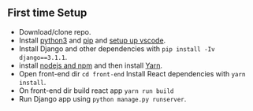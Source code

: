 ## First time Setup
- Download/clone repo.
- Install [python3]('https://www.google.com/url?sa=t&rct=j&q=&esrc=s&source=web&cd=&cad=rja&uact=8&ved=2ahUKEwjS3sGu3uX3AhUFIcUKHQulCKwQFnoECAUQAQ&url=https%3A%2F%2Fphoenixnap.com%2Fkb%2Fhow-to-install-python-3-windows&usg=AOvVaw3jsOWttzNHMoKMfRTA3qNM') and [pip]('https://www.google.com/url?sa=t&rct=j&q=&esrc=s&source=web&cd=&cad=rja&uact=8&ved=2ahUKEwj0uafY3eX3AhWHhv0HHZiQC18QFnoECBAQAQ&url=https%3A%2F%2Fwww.geeksforgeeks.org%2Fhow-to-install-pip-on-windows%2F&usg=AOvVaw2bxbboPBImS9cK6iIBynss') and [setup up vscode]('https://www.pylenin.com/blogs/install-vscode-for-python3/').
- Install Django and other dependencies with `pip install -Iv django==3.1.1`.
- install [nodejs and npm]('https://www.google.com/url?sa=t&rct=j&q=&esrc=s&source=web&cd=&cad=rja&uact=8&ved=2ahUKEwiPypu53-X3AhWXD-wKHQLrAb8QFnoECA4QAw&url=https%3A%2F%2Fphoenixnap.com%2Fkb%2Finstall-node-js-npm-on-windows&usg=AOvVaw3VdOBLmIpQCg4BdlkrEvBM) and then install [Yarn]('https://phoenixnap.com/kb/yarn-windows').
- Open front-end dir `cd front-end` Install React dependencies with `yarn install`. 
- On front-end dir build react app `yarn run build`
- Run Django app using `python manage.py runserver`.

